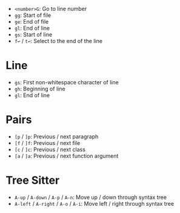 - `<number>G`: Go to line number
- `gg`: Start of file
- `ge`: End of file
- `gl`: End of line
- `gs`: Start of line
- `f↩` / `t↩`: Select to the end of the line

# Line

- `gs`: First non-whitespace character of line 
- `gh`: Beginning of line
- `gl`: End of line

# Pairs

- `[p` / `]p`: Previous / next paragraph
- `[f` / `]f`: Previous / next file
- `[c` / `]c`: Previous / next class
- `[a` / `]a`: Previous / next function argument

# Tree Sitter

- `A-up` / `A-down` / `A-p` / `A-n`: Move up / down through syntax tree
- `A-left` / `A-right` / `A-o` / `A-i`: Move left / right through syntax tree
